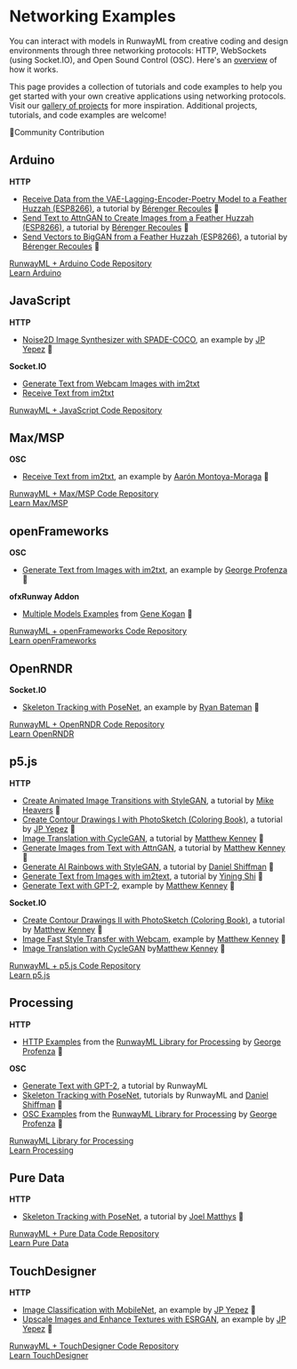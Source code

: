 # Networking Examples

You can interact with models in RunwayML from creative coding and design environments through three networking protocols: HTTP, WebSockets (using Socket.IO), and Open Sound Control (OSC). Here's an [overview](https://learn.runwayml.com/#/how-to/network) of how it works. 

This page provides a collection of tutorials and code examples to help you get started with your own creative applications using networking protocols. Visit our [gallery of projects](https://runwayml.com/madewith/) for more inspiration. Additional projects, tutorials, and code examples are welcome!

🎉Community Contribution


## Arduino
**HTTP**
* [Receive Data from the VAE-Lagging-Encoder-Poetry Model to a Feather Huzzah (ESP8266)](https://github.com/runwayml/arduino/tree/master/Feather_Huzzah/receive_text_vae_lagging_encoder_poetry), a tutorial by [Bérenger Recoules](http://b2renger.github.io/) 🎉
* [Send Text to AttnGAN to Create Images from a Feather Huzzah (ESP8266)](https://github.com/runwayml/arduino/tree/master/Feather_Huzzah/send_text_attnGan), a tutorial by [Bérenger Recoules](http://b2renger.github.io/) 🎉
* [Send Vectors to BigGAN from a Feather Huzzah (ESP8266)](https://github.com/runwayml/arduino/tree/master/Feather_Huzzah/send_vector_BigGan), a tutorial by [Bérenger Recoules](http://b2renger.github.io/) 🎉

[RunwayML + Arduino Code Repository](https://github.com/runwayml/arduino)<br>
[Learn Arduino](https://www.arduino.cc/)



## JavaScript
**HTTP**
* [Noise2D Image Synthesizer with SPADE-COCO](https://github.com/runwayml/javascript/tree/master/SPADE-COCO/Noise2DSynth), an example by [JP Yepez](https://www.jpyepez.com) 🎉

**Socket.IO**
* [Generate Text from Webcam Images with im2txt](https://github.com/runwayml/javascript/tree/master/im2txt/sendWebcam)
* [Receive Text from im2txt](https://github.com/runwayml/javascript/tree/master/im2txt/receivesOnly)

[RunwayML + JavaScript Code Repository](https://github.com/runwayml/javascript)


## Max/MSP
**OSC**
* [Receive Text from im2txt](https://github.com/runwayml/maxmsp/tree/master/im2txt/receiveCamera), an example by [Aarón Montoya-Moraga](montoyamoraga.io) 🎉

[RunwayML + Max/MSP Code Repository](https://github.com/runwayml/maxmsp)<br>
[Learn Max/MSP](https://cycling74.com)


## openFrameworks
**OSC**
* [Generate Text from Images with im2txt](https://github.com/runwayml/openFrameworks/tree/master/im2txt), an example by [George Profenza](http://sensori.al/) 🎉 

**ofxRunway Addon**
* [Multiple Models Examples](https://github.com/genekogan/ofxRunway) from [Gene Kogan]() 🎉

[RunwayML + openFrameworks Code Repository](https://github.com/runwayml/openFrameworks)<br>
[Learn openFrameworks](https://openframeworks.cc)



## OpenRNDR
**Socket.IO**
* [Skeleton Tracking with PoseNet](https://github.com/runwayml/OpenRNDR), an example by [Ryan Bateman](http://boat.horse/) 🎉

[RunwayML + OpenRNDR Code Repository](https://github.com/runwayml/OpenRNDR)<br>
[Learn OpenRNDR](https://openrndr.org)



## p5.js
**HTTP**
* [Create Animated Image Transitions with StyleGAN](https://heartbeat.fritz.ai/animated-stylegan-image-transitions-with-runwayml-57a2e20db80f), a tutorial by [Mike Heavers](https://mikeheavers.com/) 🎉
* [Create Contour Drawings I with PhotoSketch (Coloring Book)](tutorials/tutorial_photosketch.md), a tutorial by [JP Yepez](https://www.jpyepez.com) 🎉
* [Image Translation with CycleGAN](tutorials/tutorial_p5_cyclegan.md), a tutorial by [Matthew Kenney](http://matthewkenney.site/) 🎉
* [Generate Images from Text with AttnGAN](tutorials/tutorial_p5_attngan.md), a tutorial by [Matthew Kenney](http://matthewkenney.site/) 🎉
* [Generate AI Rainbows with StyleGAN](tutorials/tutorial_stylegan.md), a tutorial by [Daniel Shiffman](https://www.youtube.com/channel/UCvjgXvBlbQiydffZU7m1_aw) 🎉
* [Generate Text from Images with im2text](im2txt/), a tutorial by [Yining Shi](https://1023.io) 🎉
* [Generate Text with GPT-2](https://github.com/runwayml/p5js/tree/master/GPT2), example by [Matthew Kenney](http://matthewkenney.site/) 🎉


**Socket.IO**
* [Create Contour Drawings II with PhotoSketch (Coloring Book)](tutorials/tutorial_p5_photosketch.md), a tutorial by [Matthew Kenney](http://matthewkenney.site/) 🎉
* [Image Fast Style Transfer with Webcam](https://github.com/runwayml/p5js/tree/master/FastStyleTransfer), example by [Matthew Kenney](http://matthewkenney.site/) 🎉
* [Image Translation with CycleGAN](https://github.com/runwayml/p5js/tree/master/CycleGAN/CycleGAN_Websockets) by[Matthew Kenney](http://matthewkenney.site/) 🎉

[RunwayML + p5.js Code Repository](https://github.com/runwayml/p5js/blob/master/README.md)<br>
[Learn p5.js](https://p5js.org/)



## Processing
**HTTP**
* [HTTP Examples](https://github.com/runwayml/processing-library/tree/master/examples/HTTP) from the [RunwayML Library for Processing](https://github.com/runwayml/processing-library) by [George Profenza](http://sensori.al/) 🎉 

**OSC**
* [Generate Text with GPT-2](tutorials/tutorial_processing_gpt2.md), a tutorial by RunwayML
* [Skeleton Tracking with PoseNet](tutorials/tutorial_posenet.md), tutorials by RunwayML and [Daniel Shiffman](https://www.youtube.com/channel/UCvjgXvBlbQiydffZU7m1_aw) 🎉
* [OSC Examples](https://github.com/runwayml/processing-library/tree/master/examples/OSC) from the [RunwayML Library for Processing](https://github.com/runwayml/processing-library) by [George Profenza](http://sensori.al/) 🎉 

[RunwayML Library for Processing](https://github.com/runwayml/processing-library)<br>
[Learn Processing](https://processing.org/)


## Pure Data
**HTTP**
* [Skeleton Tracking with PoseNet](https://github.com/runwayml/puredata/tree/master/posenet), a tutorial by [Joel Matthys](http://joel.matthysmusic.com) 🎉

[RunwayML + Pure Data Code Repository](https://github.com/runwayml/puredata)<br>
[Learn Pure Data](https://puredata.info)



## TouchDesigner
**HTTP**
* [Image Classification with MobileNet](https://github.com/runwayml/touchDesigner/tree/master/MobileNet/TDClassifier), an example by [JP Yepez](https://www.jpyepez.com) 🎉
* [Upscale Images and Enhance Textures with ESRGAN](https://github.com/runwayml/touchDesigner/tree/master/ESRGAN/EnhanceTextures), an example by [JP Yepez](https://www.jpyepez.com) 🎉

[RunwayML + TouchDesigner Code Repository](https://github.com/runwayml/touchDesigner)<br>
[Learn TouchDesigner](https://derivative.ca)
